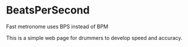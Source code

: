 # BeatsPerSecond
Fast metronome uses BPS instead of BPM

This is a simple web page for drummers to develop speed and accuracy.
